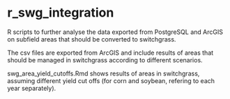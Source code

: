 # r_swg_integration
R scripts to further analyse the data exported from PostgreSQL and ArcGIS on subfield areas that should be converted to switchgrass. 

The csv files are exported from ArcGIS and include results of areas that should be managed in switchgrass according to different scenarios.

swg_area_yield_cutoffs.Rmd shows results of areas in switchgrass, assuming different yield cut offs (for corn and soybean, refering to each year separately).